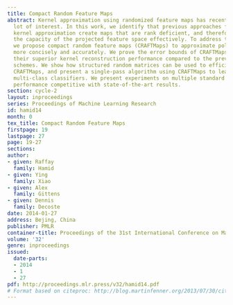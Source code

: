 ```yaml
---
title: Compact Random Feature Maps
abstract: Kernel approximation using randomized feature maps has recently gained a
  lot of interest. In this work, we identify that previous approaches for polynomial
  kernel approximation create maps that are rank deficient, and therefore do not utilize
  the capacity of the projected feature space effectively. To address this challenge,
  we propose compact random feature maps (CRAFTMaps) to approximate polynomial kernels
  more concisely and accurately. We prove the error bounds of CRAFTMaps demonstrating
  their superior kernel reconstruction performance compared to the previous approximation
  schemes. We show how structured random matrices can be used to efficiently generate
  CRAFTMaps, and present a single-pass algorithm using CRAFTMaps to learn non-linear
  multi-class classifiers. We present experiments on multiple standard data-sets with
  performance competitive with state-of-the-art results.
section: cycle-2
layout: inproceedings
series: Proceedings of Machine Learning Research
id: hamid14
month: 0
tex_title: Compact Random Feature Maps
firstpage: 19
lastpage: 27
page: 19-27
sections: 
author:
- given: Raffay
  family: Hamid
- given: Ying
  family: Xiao
- given: Alex
  family: Gittens
- given: Dennis
  family: Decoste
date: 2014-01-27
address: Bejing, China
publisher: PMLR
container-title: Proceedings of the 31st International Conference on Machine Learning
volume: '32'
genre: inproceedings
issued:
  date-parts:
  - 2014
  - 1
  - 27
pdf: http://proceedings.mlr.press/v32/hamid14.pdf
# Format based on citeproc: http://blog.martinfenner.org/2013/07/30/citeproc-yaml-for-bibliographies/
---
```

